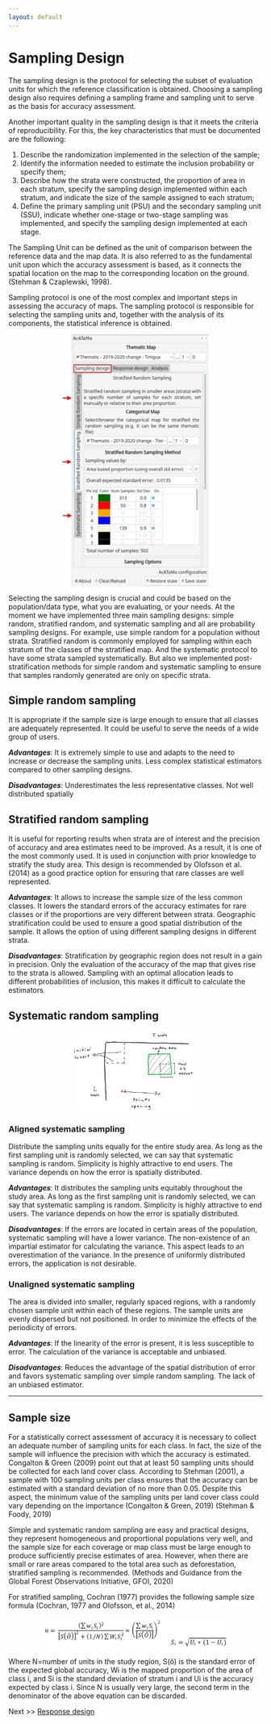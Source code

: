 ```yaml
---
layout: default
---
```


# Sampling Design

The sampling design is the protocol for selecting the subset of evaluation units for which the reference classification
is obtained. Choosing a sampling design also requires defining a sampling frame and sampling unit to serve as the basis
for accuracy assessment.

Another important quality in the sampling design is that it meets the criteria of reproducibility. For this, the key
characteristics that must be documented are the following:

1. Describe the randomization implemented in the selection of the sample;
2. Identify the information needed to estimate the inclusion probability or specify them;
3. Describe how the strata were constructed, the proportion of area in each stratum, specify the sampling design
   implemented within each stratum, and indicate the size of the sample assigned to each stratum;
4. Define the primary sampling unit (PSU) and the secondary sampling unit (SSU), indicate whether one-stage or two-stage
   sampling was implemented, and specify the sampling design implemented at each stage.

The Sampling Unit can be defined as the unit of comparison between the reference data and the map data. It is also
referred to as the fundamental unit upon which the accuracy assessment is based, as it connects the spatial location on
the map to the corresponding location on the ground. (Stehman & Czaplewski, 1998).

Sampling protocol is one of the most complex and important steps in assessing the accuracy of maps. The sampling
protocol is responsible for selecting the sampling units and, together with the analysis of its components, the
statistical inference is obtained.

<img src="img/sampling_designs.webp" height="500px" style="margin: auto;display: block;">

Selecting the sampling design is crucial and could be based on the population/data type, what you are evaluating, or
your needs. At the moment we have implemented three main sampling designs: simple random, stratified random, and
systematic sampling and all are probability sampling designs. For example, use simple random for a population without
strata. Stratified random is commonly employed for sampling within each stratum of the classes of the stratified map.
And the systematic protocol to have some strata sampled systematically. But also we implemented post-stratification 
methods for simple random and systematic sampling to ensure that samples randomly generated are only on specific strata.

## Simple random sampling

It is appropriate if the sample size is large enough to ensure that all classes are adequately represented. It could be
useful to serve the needs of a wide group of users.

_**Advantages**_: It is extremely simple to use and adapts to the need to increase or decrease the sampling units.
Less complex statistical estimators compared to other sampling designs.

_**Disadvantages**_: Underestimates the less representative classes. Not well distributed spatially

## Stratified random sampling

It is useful for reporting results when strata are of interest and the precision of accuracy and area estimates need to
be improved. As a result, it is one of the most commonly used. It is used in conjunction with prior knowledge to
stratify the study area. This design is recommended by Olofsson et al. (2014) as a good practice option for ensuring 
that rare classes are well represented.

_**Advantages**_: It allows to increase the sample size of the less common classes. It lowers the standard errors of the
accuracy estimates for rare classes or if the proportions are very different between strata. Geographic stratification
could be used to ensure a good spatial distribution of the sample. It allows the option of using different sampling
designs in different strata.

_**Disadvantages**_: Stratification by geographic region does not result in a gain in precision. Only the evaluation of
the accuracy of the map that gives rise to the strata is allowed. Sampling with an optimal allocation leads to different
probabilities of inclusion, this makes it difficult to calculate the estimators

## Systematic random sampling

<img src="img/systematic_sampling.png" width="50%" style="margin: auto;display: block;">

### Aligned systematic sampling

Distribute the sampling units equally for the entire study area. As long as the first sampling unit is randomly
selected, we can say that systematic sampling is random. Simplicity is highly attractive to end users. The variance 
depends on how the error is spatially distributed.

_**Advantages**_: It distributes the sampling units equitably throughout the study area. As long as the first sampling
unit is randomly selected, we can say that systematic sampling is random. Simplicity is highly attractive to end 
users. The variance depends on how the error is spatially distributed.

_**Disadvantages**_: If the errors are located in certain areas of the population, systematic sampling will have a lower
variance. The non-existence of an impartial estimator for calculating the variance. This aspect leads to an
overestimation of the variance. In the presence of uniformly distributed errors, the application is not desirable.

### Unaligned systematic sampling

The area is divided into smaller, regularly spaced regions, with a randomly chosen sample unit within each of these
regions. The sample units are evenly dispersed but not positioned. In order to minimize the effects of the periodicity
of errors.

_**Advantages**_: If the linearity of the error is present, it is less susceptible to error. The calculation of the
variance is acceptable and unbiased.

_**Disadvantages**_: Reduces the advantage of the spatial distribution of error and favors systematic sampling over
simple random sampling. The lack of an unbiased estimator.

---

## Sample size

For a statistically correct assessment of accuracy it is necessary to collect an adequate number of sampling units for
each class. In fact, the size of the sample will influence the precision with which the accuracy is estimated. Congalton
& Green (2009) point out that at least 50 sampling units should be collected for each land cover class. According to
Stehman (2001), a sample with 100 sampling units per class ensures that the accuracy can be estimated with a standard
deviation of no more than 0.05. Despite this aspect, the minimum value of the sampling units per land cover class could
vary depending on the importance (Congalton & Green, 2019) (Stehman & Foody, 2019)

Simple and systematic random sampling are easy and practical designs, they represent homogeneous and proportional
populations very well, and the sample size for each coverage or map class must be large enough to produce sufficiently
precise estimates of area. However, when there are small or rare areas compared to the total area such as deforestation,
stratified sampling is recommended. (Methods and Guidance from the Global Forest Observations Initiative, GFOI, 2020)

For stratified sampling, Cochran (1977) provides the following sample size formula (Cochran, 1977 and Olofsson, et 
al., 2014)

<img src="img/ecuation_sample_size.webp" width="75%" style="margin: auto;display: block;">

Where N=number of units in the study region, S(ô) is the standard error of the expected global accuracy, Wi is the
mapped proportion of the area of class i, and Si is the standard deviation of stratum i and Ui is the accuracy
expected by class i. Since N is usually very large, the second term in the denominator of the above equation can be
discarded.

Next >> [Response design](response-design.html)
